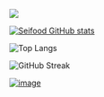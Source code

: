 ![](https://komarev.com/ghpvc/?username=Seifood&color=blueviolet)




[![Seifood GitHub stats](https://github-readme-stats.vercel.app/api?username=Seifood&?count_private=true&theme=gotham&show_icons=true&include_all_commits=yes)](https://github.com/anuraghazra/github-readme-stats)

![Top Langs](https://github-readme-stats.vercel.app/api/top-langs/?username=Seifood&theme=gotham&layout=compact)


![GitHub Streak](https://github-readme-streak-stats.herokuapp.com?user=Seifood&theme=gotham)




 <a href="https://t.me/Droneship">![image](https://img.shields.io/badge/Telegram-2CA5E0?style=for-the-badge&logo=telegram&logoColor=white)</a>
